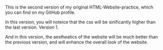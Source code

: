 This is the second version of my original HTML-Website-practice, which you can find on my GitHub profile.

In this version, you will noteice that the css will be sinificantly higher than the last version. Version 1.

And in this version, the aestheatics of the website will be much better than the previous version, and will enhance the overall look of the website.
